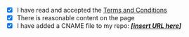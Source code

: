 - [x] I have read and accepted the [Terms and Conditions](http://js.org/terms.html)
- [x] There is reasonable content on the page
- [x] I have added a CNAME file to my repo: ***[[insert URL here](https://github.com/mhykoI/Linux-Turkiye)]***
